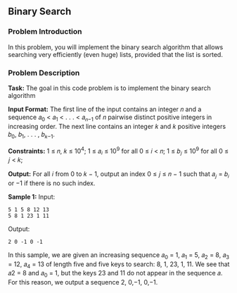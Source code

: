## Binary Search

### Problem Introduction
In this problem, you will implement the binary search algorithm that allows searching
very efficiently (even huge) lists, provided that the list is sorted.

### Problem Description
**Task:** The goal in this code problem is to implement the binary search algorithm

**Input Format:** The first line of the input contains an integer 𝑛 and a sequence 𝑎<sub>0</sub> < 𝑎<sub>1</sub> < . . . < 𝑎<sub>𝑛−1</sub> of 𝑛 pairwise distinct positive integers in increasing order. The next line contains an integer 𝑘 and 𝑘 positive integers 𝑏<sub>0</sub>, 𝑏<sub>1</sub>, . . . , 𝑏<sub>𝑘−1</sub>.

**Constraints:** 1 ≤ 𝑛, 𝑘 ≤ 10<sup>4</sup>; 1 ≤ 𝑎<sub>𝑖</sub> ≤ 10<sup>9</sup> for all 0 ≤ 𝑖 < 𝑛; 1 ≤ 𝑏<sub>𝑗</sub> ≤ 10<sup>9</sup> for all 0 ≤ 𝑗 < 𝑘;

**Output:** For all 𝑖 from 0 to 𝑘 − 1, output an index 0 ≤ 𝑗 ≤ 𝑛 − 1 such that 𝑎<sub>𝑗</sub> = 𝑏<sub>𝑖</sub> or −1 if there is no such index.

**Sample 1:**
Input:
```
5 1 5 8 12 13
5 8 1 23 1 11
```
Output:
```
2 0 -1 0 -1
```
In this sample, we are given an increasing sequence 𝑎<sub>0</sub> = 1, 𝑎<sub>1</sub> = 5, 𝑎<sub>2</sub> = 8, 𝑎<sub>3</sub> = 12, 𝑎<sub>4</sub> = 13 of length five and five keys to search: 8, 1, 23, 1, 11. We see that 𝑎2 = 8 and 𝑎<sub>0</sub> = 1, but the keys 23 and 11 do not appear in the sequence 𝑎. For this reason, we output a sequence 2, 0,−1, 0,−1.


